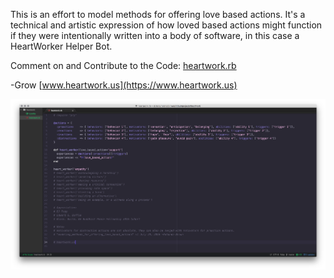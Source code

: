 This is an effort to model methods for offering love based actions.
It's a technical and artistic expression of how loved based actions might function if they were intentionally written into a body of software, in this case a HeartWorker Helper Bot.

Comment on and Contribute to the Code:
[heartwork.rb](https://github.com/rolandobrown/heartwork/blob/master/heartwork.rb)

-Grow
[www.heartwork.us](https://www.heartwork.us)

![loved_based_action](https://github.com/rolandobrown/heartwork/blob/master/img/modeling_methods_for_offering_love_based_actions.png?raw=true)
